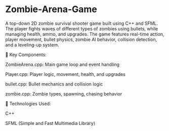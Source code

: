 # Zombie-Arena-Game
A top-down 2D zombie survival shooter game built using C++ and SFML. The player fights waves of different types of zombies using bullets, while managing health, ammo, and upgrades. The game features real-time action, player movement, bullet physics, zombie AI behavior, collision detection, and a leveling-up system.


🔧 Key Components:

ZombieArena.cpp: Main game loop and event handling

Player.cpp: Player logic, movement, health, and upgrades

bullet.cpp: Bullet mechanics and collision logic

zombie.cpp: Zombie types, spawning, chasing behavior


🎯 Technologies Used:

C++

SFML (Simple and Fast Multimedia Library)
